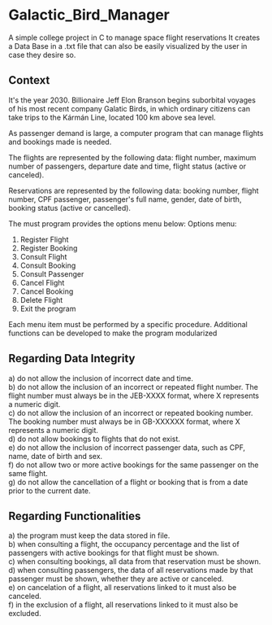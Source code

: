 # Galactic_Bird_Manager
A simple college project in C to manage space flight reservations
It creates a Data Base in a .txt file that can also be easily visualized by the user in case they desire so.

## Context
It's the year 2030. Billionaire Jeff Elon Branson begins suborbital voyages of his most
recent company Galatic Birds, in which ordinary citizens can take trips to the Kármán Line,
located 100 km above sea level. 

As passenger demand is large, a computer program that can manage
flights and bookings made is needed.  

The flights are represented by the following data: flight number, maximum number of passengers,
departure date and time, flight status (active or canceled).  

Reservations are represented by the following data: booking number, flight number, CPF
passenger, passenger's full name, gender, date of birth, booking status (active or
cancelled).

The must program provides the options menu below:
Options menu:  
1) Register Flight  
2) Register Booking
3) Consult Flight
4) Consult Booking
5) Consult Passenger
6) Cancel Flight
7) Cancel Booking
8) Delete Flight
9) Exit the program

Each menu item must be performed by a specific procedure. Additional functions can be
developed to make the program modularized

## Regarding Data Integrity
a) do not allow the inclusion of incorrect date and time.  
b) do not allow the inclusion of an incorrect or repeated flight number. The flight number must always be in the
JEB-XXXX format, where X represents a numeric digit.  
c) do not allow the inclusion of an incorrect or repeated booking number. The booking number must always
be in GB-XXXXXX format, where X represents a numeric digit.  
d) do not allow bookings to flights that do not exist.  
e) do not allow the inclusion of incorrect passenger data, such as CPF, name, date of birth
and sex.  
f) do not allow two or more active bookings for the same passenger on the same flight.  
g) do not allow the cancellation of a flight or booking that is from a date prior to the current date.  

## Regarding Functionalities
a) the program must keep the data stored in file.  
b) when consulting a flight, the occupancy percentage and the list of passengers with
active bookings for that flight must be shown.  
c) when consulting bookings, all data from that reservation must be shown.  
d) when consulting passengers, the data of all reservations made by that passenger must be shown, whether they are active or canceled.  
e) on cancelation of a flight, all reservations linked to it must also be canceled.  
f) in the exclusion of a flight, all reservations linked to it must also be excluded.  
